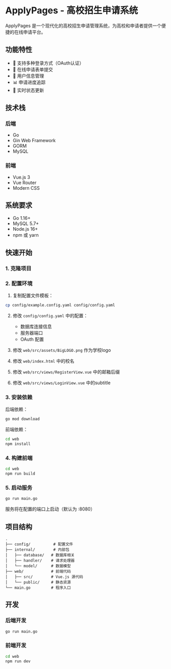 # ApplyPages - 高校招生申请系统

ApplyPages 是一个现代化的高校招生申请管理系统，为高校和申请者提供一个便捷的在线申请平台。

## 功能特性

- 🔐 支持多种登录方式（OAuth认证）
- 📝 在线申请表单提交
- 👤 用户信息管理
- 📊 申请进度追踪
- 🔄 实时状态更新

## 技术栈

### 后端
- Go
- Gin Web Framework
- GORM
- MySQL

### 前端
- Vue.js 3
- Vue Router
- Modern CSS

## 系统要求

- Go 1.16+
- MySQL 5.7+
- Node.js 16+
- npm 或 yarn

## 快速开始

### 1. 克隆项目


### 2. 配置环境

1. 复制配置文件模板：
```bash
cp config/example.config.yaml config/config.yaml
```

2. 修改 `config/config.yaml` 中的配置：
   - 数据库连接信息
   - 服务器端口
   - OAuth 配置

3. 修改 `web/src/assets/BigLOGO.png` 作为学校logo
4. 修改 `web/index.html` 中的校名
5. 修改 `web/src/views/RegisterView.vue` 中的邮箱后缀
6. 修改 `web/src/views/LoginView.vue` 中的subtitle

### 3. 安装依赖

后端依赖：
```bash
go mod download
```

前端依赖：
```bash
cd web
npm install
```

### 4. 构建前端

```bash
cd web
npm run build
```

### 5. 启动服务

```bash
go run main.go
```

服务将在配置的端口上启动（默认为 :8080）

## 项目结构

```
.
├── config/          # 配置文件
├── internal/        # 内部包
│   ├── database/   # 数据库相关
│   ├── handler/    # 请求处理器
│   └── model/      # 数据模型
├── web/            # 前端代码
│   ├── src/        # Vue.js 源代码
│   └── public/     # 静态资源
└── main.go         # 程序入口
```

## 开发

### 后端开发
```bash
go run main.go
```

### 前端开发
```bash
cd web
npm run dev
```
